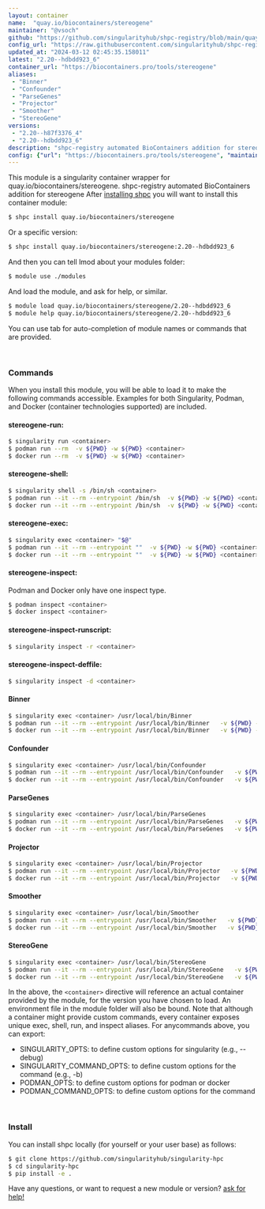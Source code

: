 ```yaml
---
layout: container
name:  "quay.io/biocontainers/stereogene"
maintainer: "@vsoch"
github: "https://github.com/singularityhub/shpc-registry/blob/main/quay.io/biocontainers/stereogene/container.yaml"
config_url: "https://raw.githubusercontent.com/singularityhub/shpc-registry/main/quay.io/biocontainers/stereogene/container.yaml"
updated_at: "2024-03-12 02:45:35.158011"
latest: "2.20--hdbdd923_6"
container_url: "https://biocontainers.pro/tools/stereogene"
aliases:
 - "Binner"
 - "Confounder"
 - "ParseGenes"
 - "Projector"
 - "Smoother"
 - "StereoGene"
versions:
 - "2.20--h87f3376_4"
 - "2.20--hdbdd923_6"
description: "shpc-registry automated BioContainers addition for stereogene"
config: {"url": "https://biocontainers.pro/tools/stereogene", "maintainer": "@vsoch", "description": "shpc-registry automated BioContainers addition for stereogene", "latest": {"2.20--hdbdd923_6": "sha256:67c21ec2810635fde7d7fa048b7b6df4caf39de7592c600e0e8da4e1499d6bf8"}, "tags": {"2.20--h87f3376_4": "sha256:e53a555a358aa82cbe3631c4c49d25d468fe02c33950342b4f48dca1edd3f773", "2.20--hdbdd923_6": "sha256:67c21ec2810635fde7d7fa048b7b6df4caf39de7592c600e0e8da4e1499d6bf8"}, "docker": "quay.io/biocontainers/stereogene", "aliases": {"Binner": "/usr/local/bin/Binner", "Confounder": "/usr/local/bin/Confounder", "ParseGenes": "/usr/local/bin/ParseGenes", "Projector": "/usr/local/bin/Projector", "Smoother": "/usr/local/bin/Smoother", "StereoGene": "/usr/local/bin/StereoGene"}}
---
```


This module is a singularity container wrapper for quay.io/biocontainers/stereogene.
shpc-registry automated BioContainers addition for stereogene
After [installing shpc](#install) you will want to install this container module:


```bash
$ shpc install quay.io/biocontainers/stereogene
```

Or a specific version:

```bash
$ shpc install quay.io/biocontainers/stereogene:2.20--hdbdd923_6
```

And then you can tell lmod about your modules folder:

```bash
$ module use ./modules
```

And load the module, and ask for help, or similar.

```bash
$ module load quay.io/biocontainers/stereogene/2.20--hdbdd923_6
$ module help quay.io/biocontainers/stereogene/2.20--hdbdd923_6
```

You can use tab for auto-completion of module names or commands that are provided.

<br>

### Commands

When you install this module, you will be able to load it to make the following commands accessible.
Examples for both Singularity, Podman, and Docker (container technologies supported) are included.

#### stereogene-run:

```bash
$ singularity run <container>
$ podman run --rm  -v ${PWD} -w ${PWD} <container>
$ docker run --rm  -v ${PWD} -w ${PWD} <container>
```

#### stereogene-shell:

```bash
$ singularity shell -s /bin/sh <container>
$ podman run --it --rm --entrypoint /bin/sh  -v ${PWD} -w ${PWD} <container>
$ docker run --it --rm --entrypoint /bin/sh  -v ${PWD} -w ${PWD} <container>
```

#### stereogene-exec:

```bash
$ singularity exec <container> "$@"
$ podman run --it --rm --entrypoint ""  -v ${PWD} -w ${PWD} <container> "$@"
$ docker run --it --rm --entrypoint ""  -v ${PWD} -w ${PWD} <container> "$@"
```

#### stereogene-inspect:

Podman and Docker only have one inspect type.

```bash
$ podman inspect <container>
$ docker inspect <container>
```

#### stereogene-inspect-runscript:

```bash
$ singularity inspect -r <container>
```

#### stereogene-inspect-deffile:

```bash
$ singularity inspect -d <container>
```


#### Binner

```bash
$ singularity exec <container> /usr/local/bin/Binner
$ podman run --it --rm --entrypoint /usr/local/bin/Binner   -v ${PWD} -w ${PWD} <container> -c " $@"
$ docker run --it --rm --entrypoint /usr/local/bin/Binner   -v ${PWD} -w ${PWD} <container> -c " $@"
```


#### Confounder

```bash
$ singularity exec <container> /usr/local/bin/Confounder
$ podman run --it --rm --entrypoint /usr/local/bin/Confounder   -v ${PWD} -w ${PWD} <container> -c " $@"
$ docker run --it --rm --entrypoint /usr/local/bin/Confounder   -v ${PWD} -w ${PWD} <container> -c " $@"
```


#### ParseGenes

```bash
$ singularity exec <container> /usr/local/bin/ParseGenes
$ podman run --it --rm --entrypoint /usr/local/bin/ParseGenes   -v ${PWD} -w ${PWD} <container> -c " $@"
$ docker run --it --rm --entrypoint /usr/local/bin/ParseGenes   -v ${PWD} -w ${PWD} <container> -c " $@"
```


#### Projector

```bash
$ singularity exec <container> /usr/local/bin/Projector
$ podman run --it --rm --entrypoint /usr/local/bin/Projector   -v ${PWD} -w ${PWD} <container> -c " $@"
$ docker run --it --rm --entrypoint /usr/local/bin/Projector   -v ${PWD} -w ${PWD} <container> -c " $@"
```


#### Smoother

```bash
$ singularity exec <container> /usr/local/bin/Smoother
$ podman run --it --rm --entrypoint /usr/local/bin/Smoother   -v ${PWD} -w ${PWD} <container> -c " $@"
$ docker run --it --rm --entrypoint /usr/local/bin/Smoother   -v ${PWD} -w ${PWD} <container> -c " $@"
```


#### StereoGene

```bash
$ singularity exec <container> /usr/local/bin/StereoGene
$ podman run --it --rm --entrypoint /usr/local/bin/StereoGene   -v ${PWD} -w ${PWD} <container> -c " $@"
$ docker run --it --rm --entrypoint /usr/local/bin/StereoGene   -v ${PWD} -w ${PWD} <container> -c " $@"
```



In the above, the `<container>` directive will reference an actual container provided
by the module, for the version you have chosen to load. An environment file in the
module folder will also be bound. Note that although a container
might provide custom commands, every container exposes unique exec, shell, run, and
inspect aliases. For anycommands above, you can export:

 - SINGULARITY_OPTS: to define custom options for singularity (e.g., --debug)
 - SINGULARITY_COMMAND_OPTS: to define custom options for the command (e.g., -b)
 - PODMAN_OPTS: to define custom options for podman or docker
 - PODMAN_COMMAND_OPTS: to define custom options for the command

<br>

### Install

You can install shpc locally (for yourself or your user base) as follows:

```bash
$ git clone https://github.com/singularityhub/singularity-hpc
$ cd singularity-hpc
$ pip install -e .
```

Have any questions, or want to request a new module or version? [ask for help!](https://github.com/singularityhub/singularity-hpc/issues)